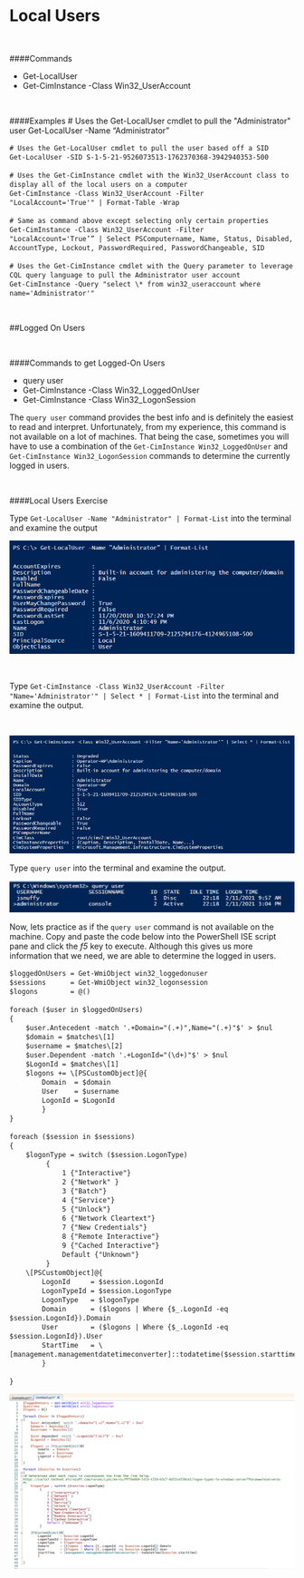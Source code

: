 

# Local Users 

<br>

####Commands

- Get-LocalUser
- Get-CimInstance -Class Win32_UserAccount

<br>

####Examples
    # Uses the Get-LocalUser cmdlet to pull the "Administrator" user
    Get-LocalUser -Name “Administrator” 
    
    # Uses the Get-LocalUser cmdlet to pull the user based off a SID
    Get-LocalUser -SID S-1-5-21-9526073513-1762370368-3942940353-500
    
    # Uses the Get-CimInstance cmdlet with the Win32_UserAccount class to display all of the local users on a computer
    Get-CimInstance -Class Win32_UserAccount -Filter  "LocalAccount='True'" | Format-Table -Wrap
    
    # Same as command above except selecting only certain properties
    Get-CimInstance -Class Win32_UserAccount -Filter  "LocalAccount='True’” | Select PSComputername, Name, Status, Disabled, AccountType, Lockout, PasswordRequired, PasswordChangeable, SID
    
    # Uses the Get-CimInstance cmdlet with the Query parameter to leverage CQL query language to pull the Administrator user account
    Get-CimInstance -Query "select \* from win32_useraccount where name='Administrator'"

<br>

##Logged On Users

<br>

####Commands to get Logged-On Users

- query user
- Get-CimInstance -Class Win32_LoggedOnUser
- Get-CimInstance -Class Win32_LogonSession

The <code>query user</code> command provides the best info and is definitely the easiest to read and interpret.  Unfortunately, from my experience, this command is not available on a lot of machines.
That being the case, sometimes you will have to use a combination of the <code>Get-CimInstance Win32_LoggedOnUser</code> and <code>Get-CimInstance Win32_LogonSession</code> commands to determine the currently logged in users.

<br>

####Local Users Exercise

Type <code>Get-LocalUser -Name "Administrator" | Format-List</code> into the terminal and examine the output

![](screenshots/ps_snip68.png)

<br>

Type <code>Get-CimInstance -Class Win32_UserAccount -Filter "Name='Administrator'" | Select \* | Format-List</code> into the terminal and examine the output.

<br>

![](screenshots/ps_snip69.png)

Type <code>query user</code> into the terminal and examine the output.

![](screenshots/ps_snip70.png)

Now, lets practice as if the <code>query user</code> command is not available on the machine.  Copy and paste the code below into the PowerShell ISE script pane and click the *f5* key to execute.  Although this gives us more information that we need, we are able to determine the logged in users.

    $loggedOnUsers = Get-WmiObject win32_loggedonuser
    $sessions      = Get-WmiObject win32_logonsession
    $logons        = @()
    
    foreach ($user in $loggedOnUsers)
    {
        $user.Antecedent -match '.+Domain="(.+)",Name="(.+)"$' > $nul
        $domain = $matches\[1]
        $username = $matches\[2]
        $user.Dependent -match '.+LogonId="(\d+)"$' > $nul
        $LogonId = $matches\[1]
        $logons += \[PSCustomObject]@{
            Domain  = $domain
            User    = $username
            LogonId = $LogonId
            }    
    }
    
    foreach ($session in $sessions)
    {
        $logonType = switch ($session.LogonType)
             {
                 1 {"Interactive"}
                 2 {"Network" }
                 3 {"Batch"}
                 4 {"Service"}
                 5 {"Unlock"}
                 6 {"Network Cleartext"}
                 7 {"New Credentials"}
                 8 {"Remote Interactive"}
                 9 {"Cached Interactive"}
                 Default {"Unknown"}
             }
        \[PSCustomObject]@{
            LogonId     = $session.LogonId
            LogonTypeId = $session.LogonType
            LogonType   = $logonType
            Domain      = ($logons | Where {$_.LogonId -eq $session.LogonId}).Domain
            User        = ($logons | Where {$_.LogonId -eq $session.LogonId}).User
            StartTime   = \[management.managementdatetimeconverter]::todatetime($session.starttime)
            }
    
    }

![](screenshots/ps_snip71.png)







